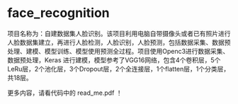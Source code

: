 # face_recognition
项目名称为：自建数据集人脸识别。该项目利用电脑自带摄像头或者已有照片进行人脸数据集建立，再进行人脸检测，人脸识别，人脸预测，包括数据采集、数据预处理、建模、模型训练、模型使用预测全过程。项目使用Openc3进行数据采集、数据预处理，Keras 进行建模，模型参考了VGG16网络，包含4个卷积层，5个LeRu层，2个池化层，3个Dropout层，2个全连接层，1个flatten层，1个分类层，共18层。

更多内容，请看代码中的 read_me.pdf ！
